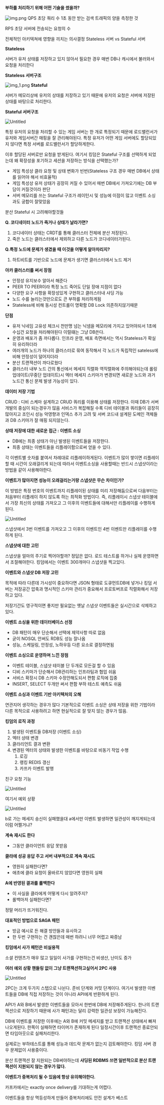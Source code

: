 **부하를 처리하기 위해 어떤 기술을 썼을까?**

![img.png](img.png)
QPS 초당 쿼리 수 1초 동안 받는 검색 트래픽의 양을 측정한 것

RPS 초당 서버에 전송되는 요청의 수

전체적인 아키텍쳐에 영향을 끼치는 의사결정 Stateless 서버 vs Stateful 서버

**Stateless**

서버가 유저 상태를 저장하고 있지 않아서 필요한 경우 매번 DB나 캐시에서 불러와서 요청을 처리한다

**Stateless 서버구조**

![img_1.png](img_1.png)
**Stateful**

서버가 메모리상에 유저의 상태를 저장하고 있기 때문에 유저의 요청은 서버에 저장된 상태를 바탕으로 처리한다.

**Stateful 서버구조**

![Untitled](https://s3-us-west-2.amazonaws.com/secure.notion-static.com/c19c18ef-0d8f-4a3f-850b-969b1eb75894/Untitled.png)

특정 유저의 요청을 처리할 수 있는 게임 서버는 한 개로 특정되기 때문에 로드밸런서가 유저와 게임서버간 매핑을 잘 관리해야된다. 특정 유저가 어떤 게임 서버에도 할당되있지 않다면 특정 서버를 로드밸런서가 할당하게한다.

이후 할당된 서버로만 요청을 받게된다. 여기서 킹덤은 Stateful 구조를 선택하게 되었는데 왜 확장성을 포기하고 세션을 저장하는 방식을 선택했는가?

- 게임 특성상 클라 요청 및 상태 변화가 빈번(Stateless 구조 경우 매번 DB에서 상태를 읽어야 해서 비효율적)
- 게임 특성상 유저 상태가 굉장히 커질 수 있어서 매번 DB에서 가져오기에는 DB 부담이 커질것이라 판단
- 서버 메모리를 쓰는 Stateful 구조가 레이턴시 및 성능에 이점이 많고 이벤트 소싱과도 궁합이 잘맞았음

분산 Stateful 시 고려해야할것들

**Q. 코디네이터 노드가 죽거나 상태가 날라가면?**

1. 코디네이터 상태는 CRDT를 통해 클러스터 전체에 분산 저장된다.
2. 죽은 노드는 클러스터에서 제외하고 다른 노드가 코디네이터가된다.

**Q.특정 노드에 문제가 생겼을 때 이것을 어떻게 알아차리지?**

1. 하트비트를 기반으로 노드에 문제가 생기면 클러스터에서 노드 제거

**아카 클러스터를 써서 장점**

- 안정성 유지보수 알아서 해준다
- PEER TO PEER이라 특정 노드 죽어도 단일 장애 지점이 없다
- 다양한 요구 사항을 확장성있게 구현하고 클러스터내 샤딩 가능
- 노드 수를 늘리는것만으로도 큰 부하를 처리하게됨
- Stateless에 비해 동시성 컨트롤이 명확함 DB Lock 의존하지않기때문

**단점**

- 유저 닉네임 고유성 체크시 천만명 넘는 닉넴을 메모리에 가지고 있어야되서 1초에 수십건 요청을 처리해야된다 이럴떄는 그냥 DB쓴다.
- 운영과 배포가 좀 까다롭다. 인프라 운영, 배포 측면에서는 역시 Stateless가 확실히 유리하더라
- 여러개의 노드가 하나의 클러스터로 묶여 동작해서 각 노드가 독립적인 sateless에 비해 안정성이 덜어지더라
- 분산 트랜잭션이 까다로웠다
- 클러스터 내부 노드 간의 통신에서 메세지 직렬화 역직렬화에 주의해야되는데 롤링 업데이트(무중단 업데이트)시 엑터 메세지 스키마가 변경되면 새로운 노드와 과거 노드간 통신 문제 발생 가능성이 있다.

**데이터 저장 기법**

CRUD : 디비 스케마 설계하고 CRUD 쿼리를 이용해 상태를 저장한다. 이때 DB가 서버 개발의 중심이 되는경우가 많음 서비스가 복잡해질 수록 디비 테이블과 쿼리들이 굉장히 많아지고 조인시 성능 악영향과 인덱스 추가 고려 및 서버 코드내 설계된 도메인 객체들과 DB 스키마가 잘 매핑 되지않는다.

**상태 저장에 대한 새로운 접근 : 이벤트 소싱**

- DB에는 최종 상태가 아닌 발생된 이벤트들을 저장한다.
- 최종 상태는 이벤트들을 리플레이함으로써 얻을 수 있다.

각 이벤트별 숫자를 붙여서 차례대로 리플레이하게된다. 이벤트가 많이 쌓이면 리플레이할 때 시간이 오래걸리게 되는데 따라서 이벤트소싱을 사용할때는 반드시 스냅샷이라는 방법을 같이 사용해야한다.

**이벤트가 많아지면 성능이 오래걸리는거랑 스냅샷은 무슨 차이인가?**

이 방법은 특정 번호의 이벤트까지 리플레이된 상태를 미리 저장해둠으로써 다음부터는 처음부터 리플레이 하지 않도록 하는 최적화 방법이다. 즉, 리플레이시 스냅샷 테이블에서 가장 최신의 상태를 가져오고 그 이후의 이벤트들에 대해서만 리플레이를 수행하게 된다.

![Untitled](https://s3-us-west-2.amazonaws.com/secure.notion-static.com/635592d0-0fa0-456c-8be6-11490916b0ef/Untitled.png)

스냅샷에서 3번 이벤트를 가져오고 그 이후의 이벤트인 4번 이벤트만 리플레이를 수행하게 된다.

**스냅샷에 대한 고민**

스냅샷을 얼마의 주기로 찍어야할까? 정답은 없다. 로드 테스트를 하거나 실제 운영하면서 조절해야한다. 킹덤에서는 이벤트 300개마다 스냅샷을 찍고있다.

**이벤트와 스냅샷 DB 저장 고민**

목적에 따라 다른데 가시성이 중요하다면 JSON 형태로 도큐먼트DB에 넣거나 킹덤 서버는 저장공간 압축과 명시적인 스키마 관리가 중요해서 프로토버프로 직렬화해서 저장하고 있다.

저장기간도 영구적이면 좋지만 필요없는 옛날 스냅샷 이벤트들은 실시간으로 삭제하고있다.

**이벤트 소싱을 위한 데이터베이스 선정**

- DB 패턴이 매우 단순해서 선택에 제약사항 따로 없음
- 굳이 NOSQL 안써도 RDB도 성능 잘나옴
- 성능, 스케일링, 안정성, 노하우등 다른 요소로 결정하면됨

**이벤트 소싱으로 운영하며 느낀 장점**

- 이벤트 테이블, 스냅샷 테이블 단 두개로 모든걸 할 수 있음
- 디비 스키마가 단순해서 DB관리하는 인프라팀과 협업 쉬움
- 서비스 확장시 DB 스키마 수정안해도되서 편함 로직에 집중
- INSERT, SELECT 두개만 써서 편함 부하 테스트 예측도 쉬움

**이벤트 소싱과 이벤트 기반 아키텍처의 오해**

연관지어 생각하는 경우가 많다 기본적으로 이벤트 소싱은 상태 저장을 위한 기법이라 다른 목적으로 사용하려고 하면 현실적으로 잘 맞지 않는 경우가 많음.

**킹덤의 로직 과정**

1. 발생된 이벤트들 DB저장 (이벤트 소싱)
2. 엑터 상태 변경
3. 클라리언트 결과 변환
4. 변경된 엑터의 상태와 발생한 이벤트를 바탕으로 비동기 작업 수행
    1. 로깅
    2. 랭킹 REDIS 갱신
    3. 카프카 이벤트 발행

친구 요청 기능

![Untitled](https://s3-us-west-2.amazonaws.com/secure.notion-static.com/0d925c66-9fc6-4207-93e7-86a1a71cb448/Untitled.png)

여기서 예외 상황

![Untitled](https://s3-us-west-2.amazonaws.com/secure.notion-static.com/501eb0c4-8f01-493e-bea7-89b48ee6bbc8/Untitled.png)

b로 가는 메세지 송신이 실패했을대 a에서만 이벤트 발생하면 일관성이 깨지게되는데 이럼 어쩔거냐?

**계속 재시도 한다**

- 그동안 클라이언트 응답 못받음

**클라에 성공 응답 주고 서버 내부적으로 계속 재시도**

- 영원히 실패한다면?
- 애초에 클라 요청이 올바르지 않았다면 영원히 실패

**A에 반영된 결과를 롤백한다**

- 이 사실을 클라에게 어떻게 다시 알려주지?
- 롤백마저 실패한다면?

정말 머리가 뜨거워진다.

**대표적인 방법으로 SAGA 패턴**

- 방금 예시로 든 해결 방안들과 유사하고
- 한 두번 구현하는 건 괜찮은데 매번 하려니 너무 어렵고 짜증남

**킹덤에서 사가 패턴은 비실용적**

소셜 컨텐츠가 매우 많고 일일이 사가를 구현하는건 비생산, 난이도 증가

**여러 예외 상황 핸들링 없이 그냥 트랜잭션하고싶어서 2PC 사용**

![Untitled](https://s3-us-west-2.amazonaws.com/secure.notion-static.com/6641c7a2-91e1-4449-9187-1c174c6f6327/Untitled.png)

2PC는 크게 두가지 스텝으로 나뉜다. 준비 단계와 커밋 단계이다. 여기서 발생한 이벤트들을 DB에 직접 저장하는 것이 아니라 API에게 반환하게 된다.

API가 A와 B에서 발생한 이벤트들을 모아서 한번에 DB에 저장해주게된다.  한나의 트랜잭션으로 저장하기 때문에 사가 패턴과는 달리 강력한 일관성 보장이 가능해진다.

DB에 이벤트를 저장한 이후에는 A와 B에 커밋 메세지를 받고 트랜잭션 상태에서 빠져나오게된다. 한쪽이 실패하면 타이머가 존재하게 된다 일정시간이후 트랜잭션 종료안되면 타임아웃으로 실패처리한다.

실제로는 부하테스트를 통해 성능과 데드락 문제가 없는지 검토해야한다. 킹덤 서버 경우 문제없이 사용중이다.

분산 트랜잭션 잘 지원되는 DB써야하는데 **샤딩된 RDBMS 쓰면 일반적으로 분산 트랜잭션이 지원되지 않는 경우가 많다.**

**이벤트가 중복처리 될 수 있음에 항상 유의해야한다.**

카프카에서는 exactly once delivery를 기대하는게 어렵다.

이벤트들을 항상 멱등성하게 만들어 중복처리에도 안전 설계가 베스트